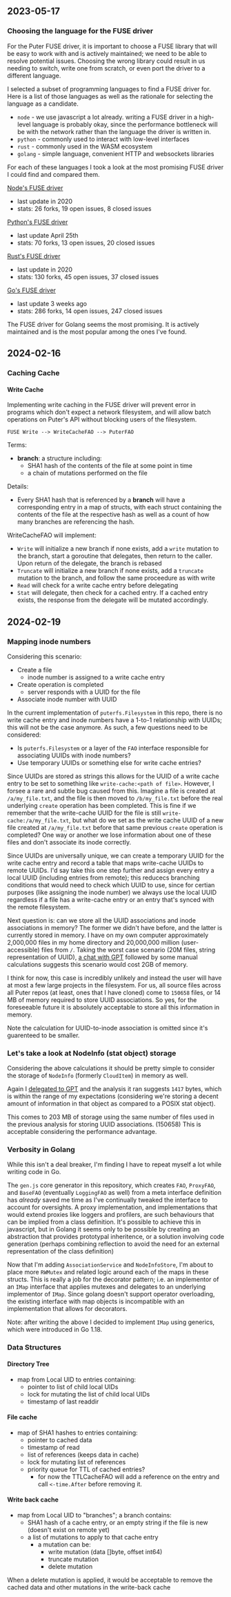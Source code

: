 ## 2023-05-17

### Choosing the language for the FUSE driver

For the Puter FUSE driver, it is important to choose a FUSE library
that will be easy to work with and is actively maintained; we need
to be able to resolve potential issues. Choosing the wrong library
could result in us needing to switch, write one from scratch, or
even port the driver to a different language.

I selected a subset of programming languages to find a FUSE driver
for. Here is a list of those languages as well as the rationale
for selecting the language as a candidate.

- `node` - we use javascript a lot already. writing a FUSE driver
  in a high-level language is probably okay, since the performance
  bottleneck will be with the network rather than the language the
  driver is written in.
- `python` - commonly used to interact with low-level interfaces
- `rust` - commonly used in the WASM ecosystem
- `golang` - simple language, convenient HTTP and websockets libraries

For each of these languages I took a look at the most promising
FUSE driver I could find and compared them.

[Node's FUSE driver](https://github.com/fuse-friends/fuse-native)
- last update in 2020
- stats: 26 forks, 19 open issues, 8 closed issues

[Python's FUSE driver](https://github.com/libfuse/python-fuse)
- last update April 25th
- stats: 70 forks, 13 open issues, 20 closed issues

[Rust's FUSE driver](https://github.com/zargony/fuse-rs)
- last update in 2020
- stats: 130 forks, 45 open issues, 37 closed issues

[Go's FUSE driver](https://github.com/hanwen/go-fuse)
- last update 3 weeks ago
- stats: 286 forks, 14 open issues, 247 closed issues

The FUSE driver for Golang seems the most promising. It is actively
maintained and is the most popular among the ones I've found.

## 2024-02-16

### Caching Cache

#### Write Cache

Implementing write caching in the FUSE driver will prevent error
in programs which don't expect a network filesystem, and will allow
batch operations on Puter's API without blocking users of the
filesystem.

```
FUSE Write --> WriteCacheFAO --> PuterFAO
```

Terms:
- **branch**: a structure including:
  - SHA1 hash of the contents of the file at some point in time
  - a chain of mutations performed on the file

Details:
- Every SHA1 hash that is referenced by a **branch** will have a
  corresponding entry in a map of structs, with each struct
  containing the contents of the file at the respective hash as
  well as a count of how many branches are referencing the hash.

WriteCacheFAO will implement:
- `Write` will initialize a new branch if none exists,
  add a `write` mutation to the branch,
  start a goroutine that delegates,
  then return to the caller.
  Upon return of the delegate, the branch is rebased
- `Truncate` will initialize a new branch if none exists,
  add a `truncate` mutation to the branch,
  and follow the same proceedure as with write
- `Read` will check for a write cache entry before delegating
- `Stat` will delegate, then check for a cached entry.
  If a cached entry exists, the response from the delegate
  will be mutated accordingly.

## 2024-02-19

### Mapping inode numbers

Considering this scenario:
- Create a file
  - inode number is assigned to a write cache entry
- Create operation is completed
  - server responds with a UUID for the file
- Associate inode number with UUID

In the current implementation of `puterfs.Filesystem` in this repo,
there is no write cache entry and inode numbers have a 1-to-1 relationship
with UUIDs; this will not be the case anymore.
As such, a few questions need to be considered:
- Is `puterfs.Filesystem` or a layer of the `FAO` interface responsible
  for associating UUIDs with inode numbers?
- Use temporary UUIDs or something else for write cache entries?

Since UUIDs are stored as strings this allows for the UUID of a write
cache entry to be set to something like `write-cache:<path of file>`.
However, I forsee a rare and subtle bug caused from this. Imagine a
file is created at `/a/my_file.txt`, and the file is then moved to
`/b/my_file.txt` before the real underlying `create` operation has
been completed. This is fine if we remember that the write-cache UUID
for the file is still `write-cache:/a/my_file.txt`, but what do we set
as the write cache UUID of a new file created at `/a/my_file.txt` before
that same previous `create` operation is completed? One way or another
we lose information about one of these files and don't associate its
inode correctly.

Since UUIDs are universally unique, we can create a temporary UUID for
the write cache entry and record a table that maps write-cache UUIDs to
remote UUIDs. I'd say take this one step further and assign every entry
a local UUID (including entries from remote); this reducecs branching
conditions that would need to check which UUID to use, since for certian
purposes (like assigning the inode number) we always use the local UUID
regardless if a file has a write-cache entry or an entry that's synced with
the remote filesystem.

Next question is: can we store all the UUID associations and inode associations
in memory? The former we didn't have before, and the latter is currently stored
in memory. I have on my own computer approximately 2,000,000 files in my home
directory and 20,000,000 million (user-accessible) files from `/`.
Taking the worst case scenario (20M files, string representation of UUID),
[a chat with GPT](https://chat.openai.com/share/1d7adfb1-d3a7-424f-be8d-bface27c18ed)
followed by some manual calculations suggests this scenario would cost 2GB
of memory.

I think for now, this case is incredibly unlikely and instead the user will have
at most a few large projects in the filesystem. For us, all source files across
all Puter repos (at least, ones that I have cloned) come to `150658` files,
or 14 MB of memory required to store UUID associations. So yes, for the
foreseeable future it is absolutely acceptable to store all this information
in memory.

Note the calculation for UUID-to-inode association is omitted since it's
guarenteed to be smaller.

### Let's take a look at NodeInfo (stat object) storage

Considering the above calculations it should be pretty simple
to consider the storage of `NodeInfo` (formerly `CloudItem`)
in memory as well.

Again I [delegated to GPT](https://chat.openai.com/share/0bc8644c-2209-4fb5-b20e-0fd0685d1b66)
and the analysis it ran suggests `1417` bytes, which is within the range
of my expectations (considering we're storing a decent amount of information
in that object as compared to a POSIX stat object).

This comes to 203 MB of storage using the same number of files used in the
previous analysis for storing UUID associations. (150658)
This is acceptable considering the performance advantage.

### Verbosity in Golang

While this isn't a deal breaker, I'm finding I have to repeat myself
a lot while writing code in Go.

The `gen.js` core generator in this repository, which creates `FAO`, `ProxyFAO`,
and `BaseFAO` (eventually `LoggingFAO` as well) from a meta interface
definition has _already_ saved me time as I've continually tweaked the
interface to account for oversights.
A proxy implementation, and implementations that would extend proxies
like loggers and profilers, are such behaviours that can be implied from
a class definition. It's possible to achieve this in javascript, but in
Golang it seems only to be possible by creating an abstraction that
provides prototypal inheritence, or a solution involving code generation
(perhaps combining reflection to avoid the need for an external
representation of the class definition)

Now that I'm adding `AssociationService` and `NodeInfoStore`, I'm about
to place more `RWMutex` and related logic around each of the maps in
these structs. This is really a job for the decorator pattern; i.e.
an implementor of an `IMap` interface that applies mutexes and delegates
to an underlying implementor of `IMap`.
Since golang doesn't support operator overloading, the existing interface
with map objects is incompatible with an implementation that allows for
decorators.

Note: after writing the above I decided to implement `IMap` using
generics, which were introduced in Go 1.18.

### Data Structures

#### Directory Tree

- map from Local UID to entries containing:
  - pointer to list of child local UIDs
  - lock for mutating the list of child local UIDs
  - timestamp of last readdir

#### File cache

- map of SHA1 hashes to entries containing:
  - pointer to cached data
  - timestamp of read
  - list of references (keeps data in cache)
  - lock for mutating list of references
  - priority queue for TTL of cached entries?
    - for now the TTLCacheFAO will add a reference on
      the entry and call `<-time.After` before removing it.

#### Write back cache

- map from Local UID to "branches"; a branch contains:
  - SHA1 hash of a cache entry, or an empty string if the file
    is new (doesn't exist on remote yet)
  - a list of mutations to apply to that cache entry
    - a mutation can be:
      - write mutation (data []byte, offset int64)
      - truncate mutation
      - delete mutation

When a delete mutation is applied, it would be acceptable to
remove the cached data and other mutations in the write-back cache
